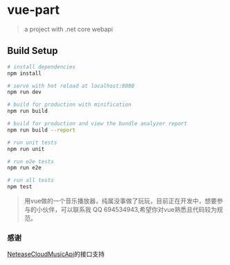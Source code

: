 # vue-part

> a project with .net core webapi

## Build Setup

``` bash
# install dependencies
npm install

# serve with hot reload at localhost:8080
npm run dev

# build for production with minification
npm run build

# build for production and view the bundle analyzer report
npm run build --report

# run unit tests
npm run unit

# run e2e tests
npm run e2e

# run all tests
npm test
```
> 用vue做的一个音乐播放器，纯属没事做了玩玩，目前正在开发中，想要参与的小伙伴，可以联系我 QQ 694534943,希望你对vue熟悉且代码较为规范。

### 感谢

<a href='https://github.com/Binaryify/NeteaseCloudMusicApi'>NeteaseCloudMusicApi</a>的接口支持
